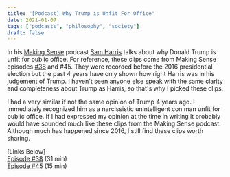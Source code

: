 ```yaml
---
title: "[Podcast] Why Trump is Unfit For Office"
date: 2021-01-07
tags: ["podcasts", "philosophy", "society"]
draft: false
---
```

In his [Making Sense](https://samharris.org/podcast) podcast [Sam Harris](https://samharris.org) talks about why Donald Trump is unfit for public office. For reference, these clips come from Making Sense episodes [#38](https://samharris.org/podcasts/the-end-of-faith-sessions-2/) and #45. They were recorded before the 2016 presidential election but the past 4 years have only shown how right Harris was in his judgement of Trump.<!--more--> I haven't seen anyone else speak with the same clarity and completeness about Trump as Harris, so that's why I picked these clips.

I had a very similar if not the same opinion of Trump 4 years ago. I immediately recognized him as a narcissistic unintelligent con man unfit for public office. If I had expressed my opinion at the time in writing it probably would have sounded much like these clips from the Making Sense podcast. Although much has happened since 2016, I still find these clips worth sharing.

\[Links Below\]  
[Episode #38](https://redirect.invidious.io/watch?v=jLvabd32jDA&dark_mode=true&autoplay=1&start=544&end=2366) (31 min)  
[Episode #45](https://redirect.invidious.io/watch?v=3yBGE80covk&dark_mode=true&autoplay=1) (15 min)
